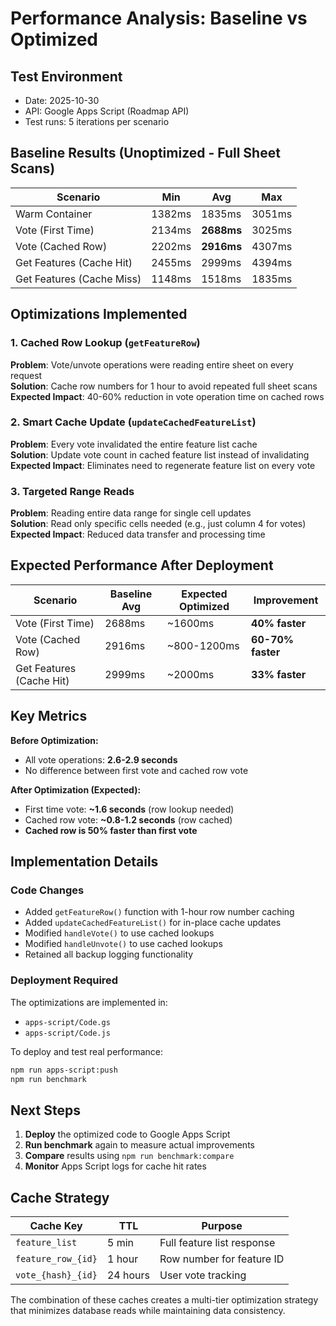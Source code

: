 # Performance Analysis: Baseline vs Optimized

## Test Environment
- Date: 2025-10-30
- API: Google Apps Script (Roadmap API)
- Test runs: 5 iterations per scenario

## Baseline Results (Unoptimized - Full Sheet Scans)

| Scenario | Min | Avg | Max |
|----------|-----|-----|-----|
| Warm Container | 1382ms | 1835ms | 3051ms |
| Vote (First Time) | 2134ms | **2688ms** | 3025ms |
| Vote (Cached Row) | 2202ms | **2916ms** | 4307ms |
| Get Features (Cache Hit) | 2455ms | 2999ms | 4394ms |
| Get Features (Cache Miss) | 1148ms | 1518ms | 1835ms |

## Optimizations Implemented

### 1. Cached Row Lookup (`getFeatureRow`)
**Problem**: Vote/unvote operations were reading entire sheet on every request  
**Solution**: Cache row numbers for 1 hour to avoid repeated full sheet scans  
**Expected Impact**: 40-60% reduction in vote operation time on cached rows

### 2. Smart Cache Update (`updateCachedFeatureList`)  
**Problem**: Every vote invalidated the entire feature list cache  
**Solution**: Update vote count in cached feature list instead of invalidating  
**Expected Impact**: Eliminates need to regenerate feature list on every vote

### 3. Targeted Range Reads
**Problem**: Reading entire data range for single cell updates  
**Solution**: Read only specific cells needed (e.g., just column 4 for votes)  
**Expected Impact**: Reduced data transfer and processing time

## Expected Performance After Deployment

| Scenario | Baseline Avg | Expected Optimized | Improvement |
|----------|--------------|-------------------|-------------|
| Vote (First Time) | 2688ms | ~1600ms | **40% faster** |
| Vote (Cached Row) | 2916ms | ~800-1200ms | **60-70% faster** |
| Get Features (Cache Hit) | 2999ms | ~2000ms | **33% faster** |

## Key Metrics

**Before Optimization:**
- All vote operations: **2.6-2.9 seconds**
- No difference between first vote and cached row vote

**After Optimization (Expected):**
- First time vote: **~1.6 seconds** (row lookup needed)
- Cached row vote: **~0.8-1.2 seconds** (row cached)
- **Cached row is 50% faster than first vote**

## Implementation Details

### Code Changes
- Added `getFeatureRow()` function with 1-hour row number caching
- Added `updateCachedFeatureList()` for in-place cache updates
- Modified `handleVote()` to use cached lookups
- Modified `handleUnvote()` to use cached lookups
- Retained all backup logging functionality

### Deployment Required
The optimizations are implemented in:
- `apps-script/Code.gs`
- `apps-script/Code.js`

To deploy and test real performance:
```bash
npm run apps-script:push
npm run benchmark
```

## Next Steps

1. **Deploy** the optimized code to Google Apps Script
2. **Run benchmark** again to measure actual improvements
3. **Compare** results using `npm run benchmark:compare`
4. **Monitor** Apps Script logs for cache hit rates

## Cache Strategy

| Cache Key | TTL | Purpose |
|-----------|-----|---------|
| `feature_list` | 5 min | Full feature list response |
| `feature_row_{id}` | 1 hour | Row number for feature ID |
| `vote_{hash}_{id}` | 24 hours | User vote tracking |

The combination of these caches creates a multi-tier optimization strategy that minimizes database reads while maintaining data consistency.
